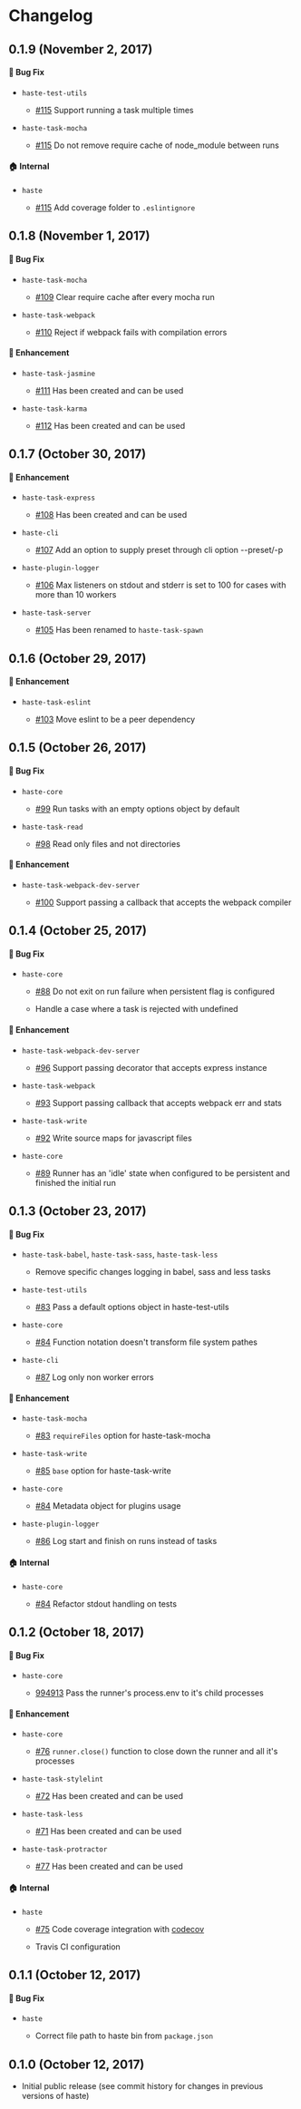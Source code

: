 # Changelog

## 0.1.9 (November 2, 2017)

#### :bug: Bug Fix

* `haste-test-utils`

  * [#115](https://github.com/wix/haste/pull/115) Support running a task multiple times

* `haste-task-mocha`

  * [#115](https://github.com/wix/haste/pull/115) Do not remove require cache of node_module between runs

#### :house: Internal

* `haste`

  * [#115](https://github.com/wix/haste/pull/115) Add coverage folder to `.eslintignore`

## 0.1.8 (November 1, 2017)

#### :bug: Bug Fix

* `haste-task-mocha`

  * [#109](https://github.com/wix/haste/pull/109) Clear require cache after every mocha run

* `haste-task-webpack`

  * [#110](https://github.com/wix/haste/pull/110) Reject if webpack fails with compilation errors

#### :nail_care: Enhancement

* `haste-task-jasmine`

  * [#111](https://github.com/wix/haste/pull/111) Has been created and can be used

* `haste-task-karma`

  * [#112](https://github.com/wix/haste/pull/112) Has been created and can be used

## 0.1.7 (October 30, 2017)

#### :nail_care: Enhancement

* `haste-task-express`

  * [#108](https://github.com/wix/haste/pull/108) Has been created and can be used

* `haste-cli`

  * [#107](https://github.com/wix/haste/pull/107) Add an option to supply preset through cli option --preset/-p

* `haste-plugin-logger`

  * [#106](https://github.com/wix/haste/pull/106) Max listeners on stdout and stderr is set to 100 for cases with more than 10 workers

* `haste-task-server`

  * [#105](https://github.com/wix/haste/pull/105) Has been renamed to `haste-task-spawn`

## 0.1.6 (October 29, 2017)

#### :nail_care: Enhancement

* `haste-task-eslint`

  * [#103](https://github.com/wix/haste/pull/103) Move eslint to be a peer dependency

## 0.1.5 (October 26, 2017)

#### :bug: Bug Fix

* `haste-core`

  * [#99](https://github.com/wix/haste/pull/99) Run tasks with an empty options object by default

* `haste-task-read`

  * [#98](https://github.com/wix/haste/pull/98) Read only files and not directories

#### :nail_care: Enhancement

* `haste-task-webpack-dev-server`

  * [#100](https://github.com/wix/haste/pull/100) Support passing a callback that accepts the webpack compiler

## 0.1.4 (October 25, 2017)

#### :bug: Bug Fix

* `haste-core`

  * [#88](https://github.com/wix/haste/pull/88) Do not exit on run failure when persistent flag is configured

  * Handle a case where a task is rejected with undefined

#### :nail_care: Enhancement

* `haste-task-webpack-dev-server`

  * [#96](https://github.com/wix/haste/pull/96) Support passing decorator that accepts express instance

* `haste-task-webpack`

  * [#93](https://github.com/wix/haste/pull/93) Support passing callback that accepts webpack err and stats

* `haste-task-write`

  * [#92](https://github.com/wix/haste/pull/92) Write source maps for javascript files

* `haste-core`

  * [#89](https://github.com/wix/haste/pull/89) Runner has an 'idle' state when configured to be persistent and finished the initial run

## 0.1.3 (October 23, 2017)

#### :bug: Bug Fix

* `haste-task-babel`, `haste-task-sass`, `haste-task-less`

  * Remove specific changes logging in babel, sass and less tasks

* `haste-test-utils`

  * [#83](https://github.com/wix/haste/pull/83) Pass a default options object in haste-test-utils

* `haste-core`

  * [#84](https://github.com/wix/haste/pull/84) Function notation doesn't transform file system pathes

* `haste-cli`

  * [#87](https://github.com/wix/haste/pull/87) Log only non worker errors

#### :nail_care: Enhancement

* `haste-task-mocha`

  * [#83](https://github.com/wix/haste/pull/83) `requireFiles` option for haste-task-mocha

* `haste-task-write`

  * [#85](https://github.com/wix/haste/pull/85) `base` option for haste-task-write

* `haste-core`

  * [#84](https://github.com/wix/haste/pull/84) Metadata object for plugins usage

* `haste-plugin-logger`

  * [#86](https://github.com/wix/haste/pull/86) Log start and finish on runs instead of tasks

#### :house: Internal

* `haste-core`

  * [#84](https://github.com/wix/haste/pull/84) Refactor stdout handling on tests

## 0.1.2 (October 18, 2017)

#### :bug: Bug Fix

* `haste-core`

  * [994913](https://github.com/wix/haste/commit/99491386b503cf2a64ed0904e889c81dcba0698f) Pass the runner's process.env to it's child processes

#### :nail_care: Enhancement

* `haste-core`

  * [#76](https://github.com/wix/haste/pull/76) `runner.close()` function to close down the runner and all it's processes

* `haste-task-stylelint`

  * [#72](https://github.com/wix/haste/pull/72) Has been created and can be used

* `haste-task-less`

  * [#71](https://github.com/wix/haste/pull/71) Has been created and can be used

* `haste-task-protractor`

  * [#77](https://github.com/wix/haste/pull/77) Has been created and can be used

#### :house: Internal

* `haste`

  * [#75](https://github.com/wix/haste/pull/75) Code coverage integration with [codecov](https://codecov.io/)

  * Travis CI configuration

## 0.1.1 (October 12, 2017)

#### :bug: Bug Fix

* `haste`

  * Correct file path to haste bin from `package.json`

## 0.1.0 (October 12, 2017)

  * Initial public release (see commit history for changes in previous versions of haste)
